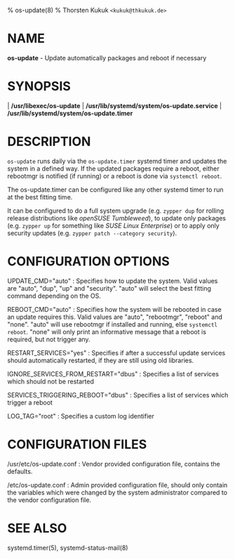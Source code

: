 % os-update(8)
% Thorsten Kukuk `<kukuk@thkukuk.de>`

# NAME

**os-update** - Update automatically packages and reboot if necessary

# SYNOPSIS

| **/usr/libexec/os-update**
| **/usr/lib/systemd/system/os-update.service**
| **/usr/lib/systemd/system/os-update.timer**

# DESCRIPTION

`os-update` runs daily via the `os-update.timer` systemd timer and updates the
system in a defined way. If the updated packages require a reboot, either
rebootmgr is notified (if running) or a reboot is done via `systemctl reboot`.

The os-update.timer can be configured like any other systemd timer to run at
the best fitting time.

It can be configured to do a full system upgrade (e.g. `zypper dup` for
rolling release distributions like *openSUSE Tumbleweed*),
to update only packages (e.g. `zypper up` for something like
*SUSE Linux Enterprise*) or to apply only security updates
(e.g. `zypper patch --category security`).

# CONFIGURATION OPTIONS

UPDATE_CMD="auto"
: Specifies how to update the system. Valid values are "auto", "dup", "up" and
"security". "auto" will select the best fitting command depending on the OS.

REBOOT_CMD="auto"
: Specifies how the system will be rebooted in case an update requires
this. Valid values are "auto", "rebootmgr", "reboot" and "none". "auto" will
use rebootmgr if installed and running, else `systemctl reboot`. "none" will
only print an informative message that a reboot is required, but not trigger
any.

RESTART_SERVICES="yes"
: Specifies if after a successful update services should automatically
restarted, if they are still using old libraries.

IGNORE_SERVICES_FROM_RESTART="dbus"
: Specifies a list of services which should not be restarted

SERVICES_TRIGGERING_REBOOT="dbus"
: Specifies a list of services which trigger a reboot

LOG_TAG="root"
: Specifies a custom log identifier

# CONFIGURATION FILES

/usr/etc/os-update.conf
:  Vendor provided configuration file, contains the defaults.

/etc/os-update.conf
:  Admin provided configuration file, should only contain the variables which
were changed by the system administrator compared to the vendor configuration
file.

# SEE ALSO
systemd.timer(5), systemd-status-mail(8)
